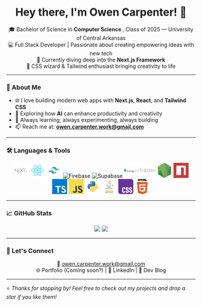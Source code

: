 <h1 align="center">Hey there, I'm Owen Carpenter! 👋</h1>

<p align="center">
  🎓 Bachelor of Science in <strong> Computer Science </strong>, Class of 2025 — University of Central Arkansas <br />
  💻 Full Stack Developer | Passionate about creating empowering ideas with new tech <br />
  🌱 Currently diving deep into the <strong>Next.js Framework</strong> <br />
  🎨 CSS wizard & Tailwind enthusiast bringing creativity to life
</p>

---

### 🚀 About Me

- 🌐 I love building modern web apps with **Next.js**, **React**, and **Tailwind CSS**
- 🤖 Exploring how **AI** can enhance productivity and creativity
- 🧠 Always learning, always experimenting, always building
- 📫 Reach me at: **owen.carpenter.work@gmail.com**

---

### 🛠️ Languages & Tools

<p align="center">
  <img src="https://raw.githubusercontent.com/github/explore/main/topics/nextjs/nextjs.png" alt="Next.js" width="40"/>
  <img src="https://raw.githubusercontent.com/github/explore/main/topics/react/react.png" alt="React" width="40"/>
  <img src="https://raw.githubusercontent.com/github/explore/main/topics/tailwind/tailwind.png" alt="Tailwind CSS" width="40"/>
  <img src="https://www.vectorlogo.zone/logos/firebase/firebase-icon.svg" alt="Firebase" width="40"/>
  <img src="https://www.vectorlogo.zone/logos/supabase/supabase-icon.svg" alt="Supabase" width="40"/>
  <img src="https://raw.githubusercontent.com/github/explore/main/topics/mongodb/mongodb.png" alt="MongoDB" width="40"/>
  <img src="https://raw.githubusercontent.com/github/explore/main/topics/express/express.png" alt="Express.js" width="40"/>
  <img src="https://raw.githubusercontent.com/github/explore/main/topics/nodejs/nodejs.png" alt="Node.js" width="40"/>
  <img src="https://raw.githubusercontent.com/github/explore/main/topics/npm/npm.png" alt="NPM" width="40"/>
  <img src="https://raw.githubusercontent.com/github/explore/main/topics/typescript/typescript.png" alt="TypeScript" width="40"/>
  <img src="https://raw.githubusercontent.com/github/explore/main/topics/javascript/javascript.png" alt="JavaScript" width="40"/>
  <img src="https://raw.githubusercontent.com/github/explore/main/topics/python/python.png" alt="Python" width="40"/>
  <img src="https://raw.githubusercontent.com/github/explore/main/topics/java/java.png" alt="Java" width="40"/>
  <img src="https://raw.githubusercontent.com/github/explore/main/topics/css/css.png" alt="CSS" width="40"/>
  <img src="https://raw.githubusercontent.com/github/explore/main/topics/html/html.png" alt="HTML5" width="40"/>
</p>

---

### 📈 GitHub Stats

<p align="center">
  <img src="https://github-readme-stats.vercel.app/api?username=owen-carpenter&show_icons=true&theme=radical" width="450"/>
  <img src="https://github-readme-stats.vercel.app/api/top-langs/?username=owen-carpenter&layout=compact&theme=radical" width="380"/>
</p>

---

### 🔗 Let's Connect

<p align="center">
  📧 <a href="mailto:owen.carpenter.work@gmail.com">owen.carpenter.work@gmail.com</a> <br />
  🌐 Portfolio (Coming soon?) | 💼 LinkedIn | 🧠 Dev Blog
</p>

---

⭐ *Thanks for stopping by! Feel free to check out my projects and drop a star if you like them!*

